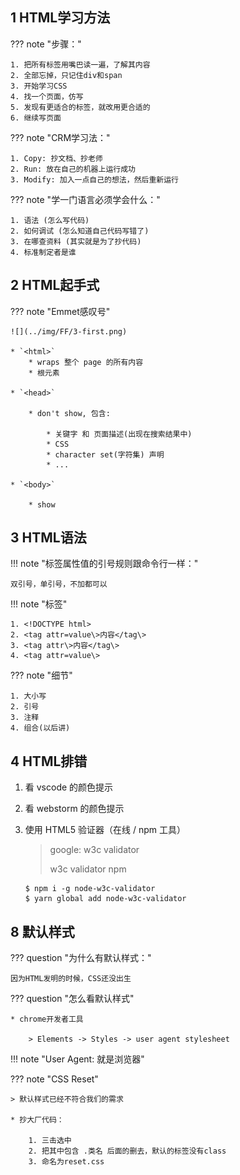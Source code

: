 
## 1 HTML学习方法

??? note "步骤："

	1. 把所有标签用嘴巴读一遍，了解其内容
	2. 全部忘掉，只记住div和span
	3. 开始学习CSS
	4. 找一个页面，仿写
	5. 发现有更适合的标签，就改用更合适的
	6. 继续写页面

??? note "CRM学习法："

	1. Copy: 抄文档、抄老师
	2. Run: 放在自己的机器上运行成功
	3. Modify: 加入一点自己的想法，然后重新运行

??? note "学一门语言必须学会什么："

	1. 语法 (怎么写代码) 
	2. 如何调试 (怎么知道自己代码写错了)
	3. 在哪查资料 (其实就是为了抄代码)
	4. 标准制定者是谁

## 2 HTML起手式

??? note "Emmet感叹号"

    ![](../img/FF/3-first.png)

    * `<html>`
        * wraps 整个 page 的所有内容
        * 根元素

    * `<head>`

        * don't show, 包含:
        
            * 关键字 和 页面描述(出现在搜索结果中)
            * CSS
            * character set(字符集) 声明
            * ...

    * `<body>`

        * show

## 3 HTML语法

!!! note "标签属性值的引号规则跟命令行一样："

    双引号，单引号，不加都可以

!!! note "标签"

	1. <!DOCTYPE html>
	2. <tag attr=value\>内容</tag\>
	3. <tag attr\>内容</tag\>
	4. <tag attr=value\>

??? note "细节"

	1. 大小写
	2. 引号
	3. 注释
	4. 组合(以后讲)

## 4 HTML排错

1. 看 vscode 的颜色提示
2. 看 webstorm 的颜色提示
3. 使用 HTML5 验证器（在线 / npm 工具）

	> google: w3c validator
    >
    > w3c validator npm

    ```
    $ npm i -g node-w3c-validator
    $ yarn global add node-w3c-validator
    ```




## 8 默认样式

??? question "为什么有默认样式："

    因为HTML发明的时候，CSS还没出生

??? question "怎么看默认样式"

    * chrome开发者工具

        > Elements -> Styles -> user agent stylesheet

!!! note "User Agent: 就是浏览器"

??? note "CSS Reset"

    > 默认样式已经不符合我们的需求

    * 抄大厂代码：
    
        1. 三击选中
        2. 把其中包含 .类名 后面的删去，默认的标签没有class
        3. 命名为reset.css 





